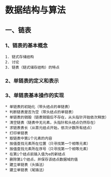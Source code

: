 # 数据结构与算法

## 一、链表

### 1、链表的基本概念
    1. 链式存储结构
    2. 讨论
    3. 链表（链式储存结构）的特点
### 2、单链表的定义和表示
### 3、单链表基本操作的实现
    * 单链表的初始化（带头结点的单链表）
    * 判断链表是否为空（带头结点的单链表）
    * 单链表的销毁（链表销毁后不存在，从头指针开始依次释放）
    * 清空链表（链表中无元素，头指针和头结点仍然存在）
    * 求链表表长（从首元结点开始，依次计数所有结点）
    * 打印单链表
    * 取链表中第i个元素的内容
    * 按值查找元素所在位置（只寻找第一个相等元素）
    * 按值查找元素所在序号（只寻找第一个相等元素）
    * 在第i个结点前插入值为e的新结点
    * 删除第i个结点，并保存该结点数据域的值
    * 建立单链表（头插法）
    * 建立单链表（尾插法）
